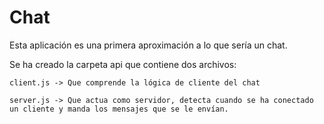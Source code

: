 # Chat

Esta aplicación es una primera aproximación a lo que sería un chat. 

Se ha creado la carpeta api que contiene dos archivos: 

    client.js -> Que comprende la lógica de cliente del chat 

    server.js -> Que actua como servidor, detecta cuando se ha conectado un cliente y manda los mensajes que se le envían. 


